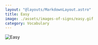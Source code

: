 ```yaml
---
layout: "@layouts/MarkdownLayout.astro"
title: Easy
image: ./assets/images-of-signs/easy.gif
category: Vocabulary
---
```


![Easy](@signs/easy.gif)
